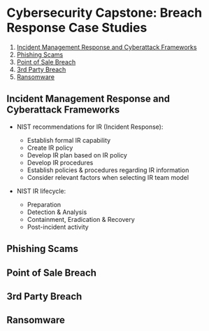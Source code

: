 # Cybersecurity Capstone: Breach Response Case Studies

1. [Incident Management Response and Cyberattack Frameworks](#incident-management-response-and-cyberattack-frameworks)
2. [Phishing Scams](#phishing-scams)
3. [Point of Sale Breach](#point-of-sale-breach)
4. [3rd Party Breach](#3rd-party-breach)
5. [Ransomware](#ransomware)

## Incident Management Response and Cyberattack Frameworks

* NIST recommendations for IR (Incident Response):

  * Establish formal IR capability
  * Create IR policy
  * Develop IR plan based on IR policy
  * Develop IR procedures
  * Establish policies & procedures regarding IR information
  * Consider relevant factors when selecting IR team model

* NIST IR lifecycle:

  * Preparation
  * Detection & Analysis
  * Containment, Eradication & Recovery
  * Post-incident activity

## Phishing Scams

## Point of Sale Breach

## 3rd Party Breach

## Ransomware
